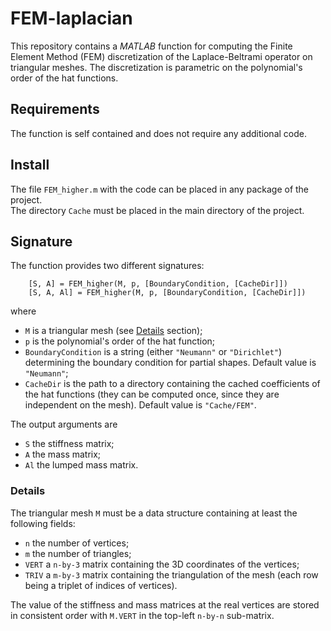 # FEM-laplacian

This repository contains a *MATLAB* function for computing the Finite Element Method (FEM) discretization of the Laplace-Beltrami operator on triangular meshes. The discretization is parametric on the polynomial's order of the hat functions.

## Requirements
The function is self contained and does not require any additional code.

## Install
The file `FEM_higher.m` with the code can be placed in any package of the project.  
The directory `Cache` must be placed in the main directory of the project.

## Signature
The function provides two different signatures:
```
    [S, A] = FEM_higher(M, p, [BoundaryCondition, [CacheDir]])
    [S, A, Al] = FEM_higher(M, p, [BoundaryCondition, [CacheDir]])
```
where
  - `M` is a triangular mesh (see [Details](#details) section);
  - `p` is the polynomial's order of the hat function;
  - `BoundaryCondition` is a string (either `"Neumann"` or `"Dirichlet"`) determining the boundary condition for partial shapes. Default value is `"Neumann"`;
  - `CacheDir` is the path to a directory containing the cached coefficients of the hat functions (they can be computed once, since they are independent on the mesh). Default value is `"Cache/FEM"`.

The output arguments are
  - `S` the stiffness matrix;
  - `A` the mass matrix;
  - `Al` the lumped mass matrix.
 

### Details
The triangular mesh `M` must be a data structure containing at least the following fields:
  - `n` the number of vertices;
  - `m` the number of triangles;
  - `VERT` a `n-by-3` matrix containing the 3D coordinates of the vertices;
  - `TRIV` a `m-by-3` matrix containing the triangulation of the mesh (each row being a triplet of indices of vertices).

The value of the stiffness and mass matrices at the real vertices are stored in consistent order with `M.VERT` in the top-left `n-by-n` sub-matrix.
